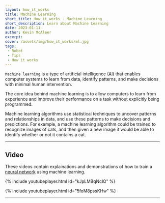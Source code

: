 ```yaml
---
layout: how_it_works
title: Machine Learning
short_title: How it works - Machine Learning
short_description: Learn about Machine Learning
date: 2023-01-11
author: Kevin McAleer
excerpt:
cover: /assets/img/how_it_works/ml.jpg
tags:
 - Robot
 - Tips
 - How it works
---
```


`Machine learning` is a type of artificial intelligence ([AI](/resources/glossary#ai)) that enables computer systems to learn from data, identify patterns, and make decisions with minimal human intervention.

The core idea behind machine learning is to allow computers to learn from experience and improve their performance on a task without explicitly being programmed.

Machine learning algorithms use statistical techniques to uncover patterns and relationships in data, and use these patterns to make decisions and predictions. For example, a machine learning algorithm could be trained to recognize images of cats, and then given a new image it would be able to identify whether or not it contains a cat.

---

## Video

These videos contain explainations and demonstrations of how to train a [neural network](/resources/glossary#neural-network) using machine learning.

{% include youtubeplayer.html id="kJpLMBqNcIQ" %}

{% include youtubeplayer.html id="5foM8pssKHw" %}

---
